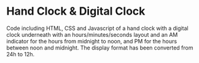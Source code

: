 # Hand Clock & Digital Clock

Code including HTML, CSS and Javascript of a hand clock with a digital clock underneath with an hours/minutes/seconds layout and an AM indicator for the hours from midnight to noon, and PM for the hours between noon and midnight. The display format has been converted from 24h to 12h.